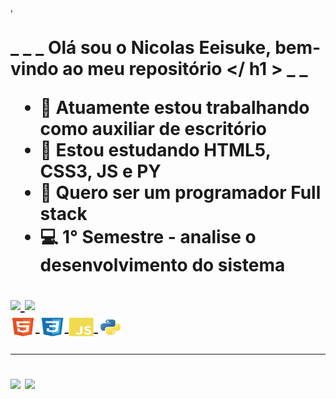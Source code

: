 , <h1> _ _ _
    Olá sou o Nicolas Eeisuke, bem-vindo ao meu repositório
</ h1 > _ _

- 🔭 Atuamente estou trabalhando como auxiliar de escritório
- 🌱 Estou estudando HTML5, CSS3, JS e PY
- 👯 Quero ser um programador Full stack
- 💻 1°  Semestre - analise o desenvolvimento do sistema

<div>
    <a href="https://github.com/nicolaseeisuke">
    <img height="180em" src="https://github-readme-stats.vercel.app/api?username=nicolaseeisuke&show_icons=true&theme=dark&include_all_commits=true&count_private=true"/>
    <img height="180em" src="https://github-readme-stats.vercel.app/api/top-langs/?username=nicolaseeisuke&layout=compact&langs_count=16&theme=dark"/>
</div>
<div>
    <img align="center" alt="HTML" height="30" width="40" src="https://raw.githubusercontent.com/devicons/devicon/master/icons/html5/html5-original.svg">
    <img align="center" alt="CSS" height="30" width="40" src="https://raw.githubusercontent.com/devicons/devicon/master/icons/css3/css3-original.svg">
    <img align="center" alt="Js" height="30" width="40" src="https://raw.githubusercontent.com/devicons/devicon/master/icons/javascript/javascript-plain.svg">
    <img align="center" alt="python" height="30"
    width="40" src="https://raw.githubusercontent.com/devicons/devicon/master/icons/python/python-original.svg">
</div>

<hr>

<div>
    <a href = "nicolaseeisuke@gmail.com"><img src="https://img.shields.io/badge/Gmail-D14836?style=for-the-badge&logo=gmail&logoColor=white" target="_blank"></a>
    <a href="https://www.linkedin.com/in/nicolas-miaguchiku-717b16260/" target="_blank"><img src="https://img.shields.io/badge/-LinkedIn-%230077B5?style=for-the-badge&logo=linkedin&logoColor=white" target="_blank"></a>   
</div>
